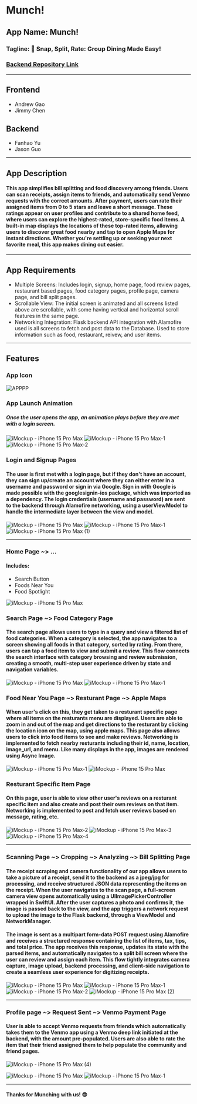 # Munch!


## App Name: Munch!
### Tagline: 📸 Snap, Split, Rate: Group Dining Made Easy!
### [Backend Repository Link](https://github.com/yufanhao/munch-backend)
---------------
## Frontend
* Andrew Gao
* Jimmy Chen

## Backend
* Fanhao Yu
* Jason Guo
---------------
## App Description
#### This app simplifies bill splitting and food discovery among friends. Users can scan receipts, assign items to friends, and automatically send Venmo requests with the correct amounts. After payment, users can rate their assigned items from 0 to 5 stars and leave a short message. These ratings appear on user profiles and contribute to a shared home feed, where users can explore the highest-rated, store-specific food items. A built-in map displays the locations of these top-rated items, allowing users to discover great food nearby and tap to open Apple Maps for instant directions. Whether you're settling up or seeking your next favorite meal, this app makes dining out easier.
---------------

## App Requirements
* Multiple Screens: Includes login, signup, home page, food review pages, restaurant based pages, food category pages, profile page, camera page, and bill split pages.
* Scrollable View: The initial screen is animated and all screens listed above are scrollable, with some having vertical and horizontal scroll features in the same page.
* Networking Integration: Flask backend API integration with Alamofire used is all screens to fetch and post data to the Database. Used to store information such as food, restaurant, reivew, and user items.

---------------

## Features

### App Icon
![APPPP](https://github.com/user-attachments/assets/69596dad-2b01-42ce-a697-22e1b61f8bd3)

### App Launch Animation
##### Once the user opens the app, an animation plays before they are met with a login screen.
![iMockup - iPhone 15 Pro Max](https://github.com/user-attachments/assets/8a974788-0021-44f1-8bae-6efcb5c595fe)               ![iMockup - iPhone 15 Pro Max-1](https://github.com/user-attachments/assets/2d8d471d-de48-4d4e-97fc-dd0ee78991da)               ![iMockup - iPhone 15 Pro Max-2](https://github.com/user-attachments/assets/7cb9c7b4-168b-4e4e-903a-da4883d5eb3f)

### Login and Signup Pages
#### The user is first met with a login page, but if they don't have an account, they can sign up/create an account where they can either enter in a username and password or sign in via Google. Sign in with Google is made possible with the googlesignin-ios package, which was imported as a dependency. The login credentials (username and password) are sent to the backend through Alamofire networking, using a userViewModel to handle the intermediate layer between the view and model.
![iMockup - iPhone 15 Pro Max](https://github.com/user-attachments/assets/ebc0b03b-1cce-4c58-a50d-a0ee89d41e2c)               ![iMockup - iPhone 15 Pro Max-1](https://github.com/user-attachments/assets/601a9f16-2848-48b0-a506-600df1e37ac4)               ![iMockup - iPhone 15 Pro Max (1)](https://github.com/user-attachments/assets/1281fcf6-e7a8-4900-92e3-181613fb3c10)


---

### Home Page ~> ...
#### Includes:
* Search Button
* Foods Near You 
* Food Spotlight
  
![iMockup - iPhone 15 Pro Max](https://github.com/user-attachments/assets/b0780031-c2c4-482d-8829-777ea1d86f0b)

### Search Page ~> Food Category Page 
#### The search page allows users to type in a query and view a filtered list of food categories. When a category is selected, the app navigates to a screen showing all foods in that category, sorted by rating. From there, users can tap a food item to view and submit a review. This flow connects the search interface with category browsing and review submission, creating a smooth, multi-step user experience driven by state and navigation variables.
![iMockup - iPhone 15 Pro Max](https://github.com/user-attachments/assets/82868873-12ee-4cdc-a8c7-5744a28fae37)               ![iMockup - iPhone 15 Pro Max-1](https://github.com/user-attachments/assets/8ee697ff-06de-464d-aef2-abe6e35fbbd6)               

### Food Near You Page ~> Resturant Page ~> Apple Maps
#### When user's click on this, they get taken to a resturant specific page where all items on the resturants menu are displayed. Users are able to zoom in and out of the map and get directions to the resturant by clicking the location icon on the map, using apple maps. This page also allows users to click into food items to see and make reviews. Networking is implemented to fetch nearby resturants including their id, name, location, image_url, and menu. Like many displays in the app, images are rendered using Async Image. 
![iMockup - iPhone 15 Pro Max-1](https://github.com/user-attachments/assets/b5081dcb-a9e6-4b63-ad70-ad26f446e2b4)               ![iMockup - iPhone 15 Pro Max](https://github.com/user-attachments/assets/60e58be6-2aff-47dd-a43f-16a5a18392f2)

### Resturant Specific Item Page
#### On this page, user is able to view other user's reviews on a resturant specific item and also create and post their own reviews on that item. Networking is implemented to post and fetch user reviews based on message, rating, etc.
![iMockup - iPhone 15 Pro Max-2](https://github.com/user-attachments/assets/918a489d-9606-4b5a-93dd-5d1dd18c2318)               ![iMockup - iPhone 15 Pro Max-3](https://github.com/user-attachments/assets/f45ae2d8-c4b7-4657-a0a5-d90f900a9cdd)               ![iMockup - iPhone 15 Pro Max-4](https://github.com/user-attachments/assets/4e2e4e47-2d50-4de1-8de8-803f4df2831f)

---

### Scanning Page ~> Cropping ~> Analyzing ~> Bill Splitting Page
#### The receipt scraping and camera functionality of our app allows users to take a picture of a receipt, send it to the backend as a jpeg/jpg for processing, and receive structured JSON data representing the items on the receipt. When the user navigates to the scan page, a full-screen camera view opens automatically using a UIImagePickerController wrapped in SwiftUI. After the user captures a photo and confirms it, the image is passed back to the view, and the app triggers a network request to upload the image to the Flask backend, through a ViewModel and NetworkManager.

#### The image is sent as a multipart form-data POST request using Alamofire and receives a structured response containing the list of items, tax, tips, and total price. The app receives this response, updates its state with the parsed items, and automatically navigates to a split bill screen where the user can review and assign each item. This flow tightly integrates camera capture, image upload, backend processing, and client-side navigation to create a seamless user experience for digitizing receipts.

![iMockup - iPhone 15 Pro Max](https://github.com/user-attachments/assets/3ce3084c-7f03-4c1a-906f-dcc413ace1e5)               ![iMockup - iPhone 15 Pro Max-1](https://github.com/user-attachments/assets/75ef1975-b306-44e6-b65d-4593cf1f941d)              
![iMockup - iPhone 15 Pro Max-2](https://github.com/user-attachments/assets/41b014ca-a105-4364-b09b-ef847552d482)               ![iMockup - iPhone 15 Pro Max (2)](https://github.com/user-attachments/assets/a90a4aa0-dcf2-49d3-afc5-a4525dfe9e06)

---

### Profile page ~> Request Sent ~> Venmo Payment Page
#### User is able to accept Venmo requests from friends which automatically takes them to the Venmo app using a Venmo deep link initiated at the backend, with the amount pre-populated. Users are also able to rate the item that their friend assigned them to help populate the community and friend pages.
![iMockup - iPhone 15 Pro Max (4)](https://github.com/user-attachments/assets/ba0b742c-220c-4b55-a14b-2454ebd1d3d5)

![iMockup - iPhone 15 Pro Max](https://github.com/user-attachments/assets/b569467d-24fe-4938-90ac-7f9701287527)
![iMockup - iPhone 15 Pro Max-1](https://github.com/user-attachments/assets/12c8ae25-86a0-4501-a10f-be42804d09eb)

----
#### Thanks for Munching with us! 😎
